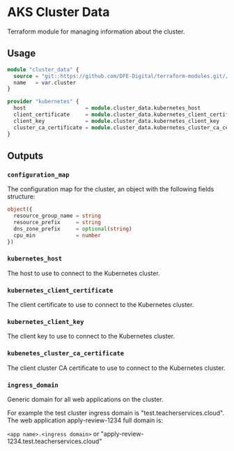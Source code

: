 # AKS Cluster Data

Terraform module for managing information about the cluster.

## Usage

```terraform
module "cluster_data" {
  source = "git::https://github.com/DFE-Digital/terraform-modules.git//aks/cluster_data?ref=stable"
  name   = var.cluster
}

provider "kubernetes" {
  host                   = module.cluster_data.kubernetes_host
  client_certificate     = module.cluster_data.kubernetes_client_certificate
  client_key             = module.cluster_data.kubernetes_client_key
  cluster_ca_certificate = module.cluster_data.kubernetes_cluster_ca_certificate
}
```

## Outputs

### `configuration_map`

The configuration map for the cluster, an object with the following fields structure:

```terraform
object({
  resource_group_name = string
  resource_prefix     = string
  dns_zone_prefix     = optional(string)
  cpu_min             = number
})
```

### `kubernetes_host`

The host to use to connect to the Kubernetes cluster.

### `kubernetes_client_certificate`

The client certificate to use to connect to the Kubernetes cluster.

### `kubernetes_client_key`

The client key to use to connect to the Kubernetes cluster.

### `kubenetes_cluster_ca_certificate`

The client cluster CA certificate to use to connect to the Kubernetes cluster.

### `ingress_domain`

Generic domain for all web applications on the cluster.

For example the test cluster ingress domain is "test.teacherservices.cloud". The web application apply-review-1234 full domain is:

`<app name>.<ingress domain>` or
"apply-review-1234.test.teacherservices.cloud"
